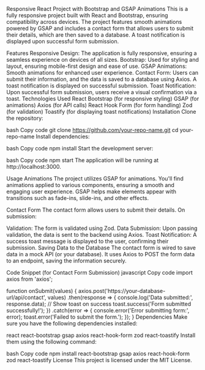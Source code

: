 Responsive React Project with Bootstrap and GSAP Animations
This is a fully responsive project built with React and Bootstrap, ensuring compatibility across devices. The project features smooth animations powered by GSAP and includes a contact form that allows users to submit their details, which are then saved to a database. A toast notification is displayed upon successful form submission.

Features
Responsive Design: The application is fully responsive, ensuring a seamless experience on devices of all sizes.
Bootstrap: Used for styling and layout, ensuring mobile-first design and ease of use.
GSAP Animations: Smooth animations for enhanced user experience.
Contact Form: Users can submit their information, and the data is saved to a database using Axios. A toast notification is displayed on successful submission.
Toast Notification: Upon successful form submission, users receive a visual confirmation via a toast.
Technologies Used
React
Bootstrap (for responsive styling)
GSAP (for animations)
Axios (for API calls)
React Hook Form (for form handling)
Zod (for validation)
Toastify (for displaying toast notifications)
Installation
Clone the repository:

bash
Copy code
git clone https://github.com/your-repo-name.git
cd your-repo-name
Install dependencies:

bash
Copy code
npm install
Start the development server:

bash
Copy code
npm start
The application will be running at http://localhost:3000.

Usage
Animations
The project utilizes GSAP for animations. You'll find animations applied to various components, ensuring a smooth and engaging user experience. GSAP helps make elements appear with transitions such as fade-ins, slide-ins, and other effects.

Contact Form
The contact form allows users to submit their details. On submission:

Validation: The form is validated using Zod.
Data Submission: Upon passing validation, the data is sent to the backend using Axios.
Toast Notification: A success toast message is displayed to the user, confirming their submission.
Saving Data to the Database
The contact form is wired to save data in a mock API (or your database). It uses Axios to POST the form data to an endpoint, saving the information securely.

Code Snippet (for Contact Form Submission)
javascript
Copy code
import axios from 'axios';

function onSubmit(values) {
  axios.post('https://your-database-url/api/contact', values)
    .then(response => {
      console.log('Data submitted:', response.data);
      // Show toast on success
      toast.success('Form submitted successfully!');
    })
    .catch(error => {
      console.error('Error submitting form:', error);
      toast.error('Failed to submit the form.');
    });
}
Dependencies
Make sure you have the following dependencies installed:

react
react-bootstrap
gsap
axios
react-hook-form
zod
react-toastify
Install them using the following command:

bash
Copy code
npm install react-bootstrap gsap axios react-hook-form zod react-toastify
License
This project is licensed under the MIT License.